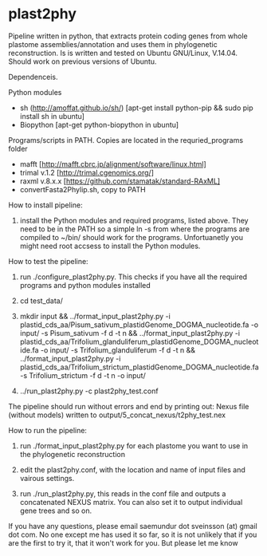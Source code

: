 plast2phy
=========

Pipeline written in python, that extracts protein coding genes from whole plastome assemblies/annotation and uses them in phylogenetic reconstruction. Is is written and tested on Ubuntu GNU/Linux, V.14.04. Should work on previous versions of Ubuntu. 

Dependenceis.

Python modules
* sh (http://amoffat.github.io/sh/) [apt-get install python-pip && sudo pip install sh in ubuntu]
* Biopython [apt-get python-biopython in ubuntu]

Programs/scripts in PATH. Copies are located in the requried_programs folder 
* mafft [http://mafft.cbrc.jp/alignment/software/linux.html]
* trimal v.1.2 [http://trimal.cgenomics.org/]
* raxml v.8.x.x [https://github.com/stamatak/standard-RAxML]
* convertFasta2Phylip.sh, copy to PATH

How to install pipeline:

1) install the Python modules and required programs, listed above. They need to be in the PATH so a simple ln -s from where the programs are compiled to ~/bin/ should work for the programs. Unfortuanetly you might need root accsess to install the Python modules.
 
How to test the pipeline:

1) run ./configure_plast2phy.py. This checks if you have all the required programs and python modules installed

2) cd test_data/

3) mkdir input && ../format_input_plast2phy.py -i plastid_cds_aa/Pisum_sativum_plastidGenome_DOGMA_nucleotide.fa -o input/ -s Pisum_sativum -f d -t n && ../format_input_plast2phy.py -i plastid_cds_aa/Trifolium_glanduliferum_plastidGenome_DOGMA_nucleotide.fa -o input/ -s Trifolium_glanduliferum -f d -t n && ../format_input_plast2phy.py -i plastid_cds_aa/Trifolium_strictum_plastidGenome_DOGMA_nucleotide.fa -s Trifolium_strictum -f d -t n -o input/

4) ../run_plast2phy.py -c plast2phy_test.conf

The pipeline should run without errors and end by printing out: Nexus file (without models) written to output/5_concat_nexus/t2phy_test.nex 

How to run the pipeline:

1) run ./format_input_plast2phy.py for each plastome you want to use in the phylogenetic reconstruction

2) edit the plast2phy.conf, with the location and name of input files and vairous settings.

3) run ./run_plast2phy.py, this reads in the conf file and outputs a concatenated NEXUS matrix. You can also set it to output individual gene trees and so on.

If you have any questions, please email saemundur dot sveinsson (at) gmail dot com. No one except me has used it so far, so it is not unlikely that if you are the first to try it, that it won't work for you. But please let me know
